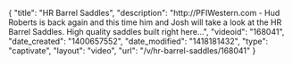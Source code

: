 {
    "title": "HR Barrel Saddles",
    "description": "http:\/\/PFIWestern.com - Hud Roberts is back again and this time him and Josh will take a look at the HR Barrel Saddles. High quality saddles built right here...",
    "videoid": "168041",
    "date_created": "1400657552",
    "date_modified": "1418181432",
    "type": "captivate",
    "layout": "video",
    "url": "\/v\/hr-barrel-saddles\/168041"
}